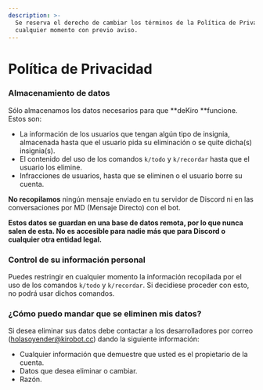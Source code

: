 ```yaml
---
description: >-
  Se reserva el derecho de cambiar los términos de la Política de Privacidad en
  cualquier momento con previo aviso.
---
```


# Política de Privacidad

### Almacenamiento de datos

Sólo almacenamos los datos necesarios para que **deKiro **funcione. Estos son:

* La información de los usuarios que tengan algún tipo de insignia, almacenada hasta que el usuario pida su eliminación o se quite dicha(s) insignia(s).
* El contenido del uso de los comandos `k/todo` y `k/recordar` hasta que el usuario los elimine.&#x20;
* Infracciones de usuarios, hasta que se eliminen o el usuario borre su cuenta.

**No recopilamos** ningún mensaje enviado en tu servidor de Discord ni en las conversaciones por MD (Mensaje Directo) con el bot.

**Estos datos se guardan en una base de datos remota, por lo que nunca salen de esta. No es accesible para nadie más que para Discord o cualquier otra entidad legal.**

### Control de su información personal

Puedes restringir en cualquier momento la información recopilada por el uso de los comandos `k/todo` y `k/recordar`. Si decidiese proceder con esto, no podrá usar dichos comandos.

### ¿Cómo puedo mandar que se eliminen mis datos?

Si desea eliminar sus datos debe contactar a los desarrolladores por correo (holasoyender@kirobot.cc) dando la siguiente información:

* Cualquier información que demuestre que usted es el propietario de la cuenta.
* Datos que desea eliminar o cambiar.
* Razón.
